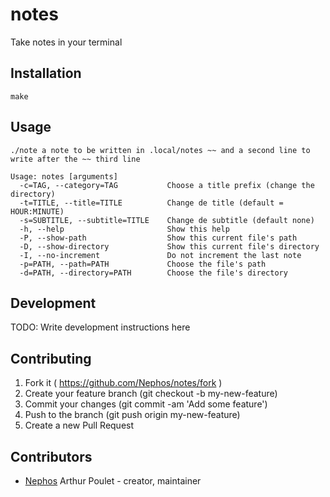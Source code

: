 # notes

Take notes in your terminal

## Installation

    make

## Usage

    ./note a note to be written in .local/notes ~~ and a second line to write after the ~~ third line

    Usage: notes [arguments]
      -c=TAG, --category=TAG           Choose a title prefix (change the directory)
      -t=TITLE, --title=TITLE          Change de title (default = HOUR:MINUTE)
      -s=SUBTITLE, --subtitle=TITLE    Change de subtitle (default none)
      -h, --help                       Show this help
      -P, --show-path                  Show this current file's path
      -D, --show-directory             Show this current file's directory
      -I, --no-increment               Do not increment the last note
      -p=PATH, --path=PATH             Choose the file's path
      -d=PATH, --directory=PATH        Choose the file's directory



## Development

TODO: Write development instructions here

## Contributing

1. Fork it ( https://github.com/Nephos/notes/fork )
2. Create your feature branch (git checkout -b my-new-feature)
3. Commit your changes (git commit -am 'Add some feature')
4. Push to the branch (git push origin my-new-feature)
5. Create a new Pull Request

## Contributors


- [Nephos](https://github.com/Nephos) Arthur Poulet - creator, maintainer
